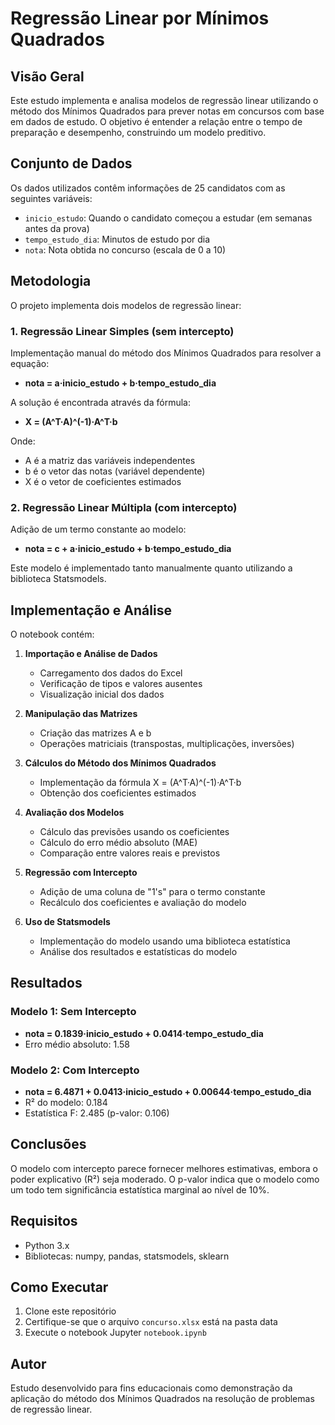# Regressão Linear por Mínimos Quadrados

## Visão Geral
Este estudo implementa e analisa modelos de regressão linear utilizando o método dos Mínimos Quadrados para prever notas em concursos com base em dados de estudo. O objetivo é entender a relação entre o tempo de preparação e desempenho, construindo um modelo preditivo.

## Conjunto de Dados
Os dados utilizados contêm informações de 25 candidatos com as seguintes variáveis:
- `inicio_estudo`: Quando o candidato começou a estudar (em semanas antes da prova)
- `tempo_estudo_dia`: Minutos de estudo por dia
- `nota`: Nota obtida no concurso (escala de 0 a 10)

## Metodologia
O projeto implementa dois modelos de regressão linear:

### 1. Regressão Linear Simples (sem intercepto)
Implementação manual do método dos Mínimos Quadrados para resolver a equação:
- **nota = a·inicio_estudo + b·tempo_estudo_dia**

A solução é encontrada através da fórmula:
- **X = (A^T·A)^(-1)·A^T·b**

Onde:
- A é a matriz das variáveis independentes
- b é o vetor das notas (variável dependente)
- X é o vetor de coeficientes estimados

### 2. Regressão Linear Múltipla (com intercepto)
Adição de um termo constante ao modelo:
- **nota = c + a·inicio_estudo + b·tempo_estudo_dia**

Este modelo é implementado tanto manualmente quanto utilizando a biblioteca Statsmodels.

## Implementação e Análise
O notebook contém:

1. **Importação e Análise de Dados**
   - Carregamento dos dados do Excel
   - Verificação de tipos e valores ausentes
   - Visualização inicial dos dados

2. **Manipulação das Matrizes**
   - Criação das matrizes A e b
   - Operações matriciais (transpostas, multiplicações, inversões)

3. **Cálculos do Método dos Mínimos Quadrados**
   - Implementação da fórmula X = (A^T·A)^(-1)·A^T·b
   - Obtenção dos coeficientes estimados

4. **Avaliação dos Modelos**
   - Cálculo das previsões usando os coeficientes
   - Cálculo do erro médio absoluto (MAE)
   - Comparação entre valores reais e previstos

5. **Regressão com Intercepto**
   - Adição de uma coluna de "1's" para o termo constante
   - Recálculo dos coeficientes e avaliação do modelo

6. **Uso de Statsmodels**
   - Implementação do modelo usando uma biblioteca estatística
   - Análise dos resultados e estatísticas do modelo

## Resultados

### Modelo 1: Sem Intercepto
- **nota = 0.1839·inicio_estudo + 0.0414·tempo_estudo_dia**
- Erro médio absoluto: 1.58

### Modelo 2: Com Intercepto
- **nota = 6.4871 + 0.0413·inicio_estudo + 0.00644·tempo_estudo_dia**
- R² do modelo: 0.184
- Estatística F: 2.485 (p-valor: 0.106)

## Conclusões
O modelo com intercepto parece fornecer melhores estimativas, embora o poder explicativo (R²) seja moderado. O p-valor indica que o modelo como um todo tem significância estatística marginal ao nível de 10%.

## Requisitos
- Python 3.x
- Bibliotecas: numpy, pandas, statsmodels, sklearn

## Como Executar
1. Clone este repositório
2. Certifique-se que o arquivo `concurso.xlsx` está na pasta data
3. Execute o notebook Jupyter `notebook.ipynb `

## Autor
Estudo desenvolvido para fins educacionais como demonstração da aplicação do método dos Mínimos Quadrados na resolução de problemas de regressão linear.

